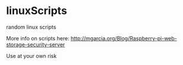 # linuxScripts
random linux scripts

More info on scripts here:
http://mgarcia.org/Blog/Raspberry-pi-web-storage-security-server

Use at your own risk
